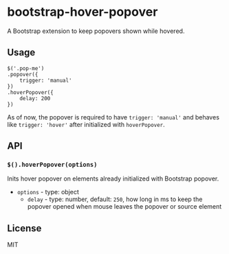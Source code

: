 # bootstrap-hover-popover

A Bootstrap extension to keep popovers shown while hovered.


## Usage

    $('.pop-me')
    .popover({
        trigger: 'manual'
    })
    .hoverPopover({
        delay: 200
    })

As of now, the popover is required to have `trigger: 'manual'` and behaves like `trigger: 'hover'` after initialized with `hoverPopover`.


## API

### `$().hoverPopover(options)`

Inits hover popover on elements already initialized with Bootstrap popover.

* `options` - type: object
    * `delay` - type: number, default: `250`, how long in ms to keep the popover opened when mouse leaves the popover or source element


## License

MIT
